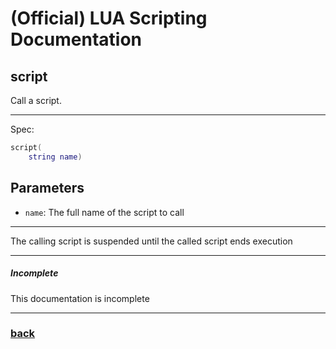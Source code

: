 
# (Official) LUA Scripting Documentation

## script

Call a script.

___

Spec:

```lua
script(
	string name)
```

## Parameters

- `name`: The full name of the script to call

___

The calling script is suspended until the called script ends execution

___

##### Incomplete

This documentation is incomplete

___

### [back](../scripts)
